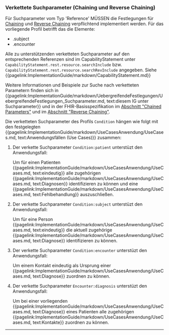 ### Verkettete Suchparameter (Chaining und Reverse Chaining)

Für Suchparameter vom Typ 'Reference' MÜSSEN die Festlegungen für [Chaining](https://hl7.org/fhir/R4/search.html#chaining) und [Reverse Chaining](https://hl7.org/fhir/R4/search.html#has) verpflichtend implementiert werden. 
Für das vorliegende Profil betrifft das die Elemente:
* .subject
* .encounter

Alle zu unterstützenden verketteten Suchparameter auf den entsprechenden Referenzen sind im CapabilityStatement unter ```CapabilityStatement.rest.resource.searchInclude``` bzw. ```CapabilityStatement.rest.resource.searchRevInclude``` angegeben. Siehe {{pagelink:ImplementationGuide/markdown/CapabilityStatement.md}}

Weitere Informationen und Beispiele zur Suche nach verketteten Parametern finden sich in {{pagelink:ImplementationGuide/markdown/UebergreifendeFestlegungen/UebergreifendeFestlegungen_Suchparameter.md, text:diesem IG unter Suchparameter}} und in der FHIR-Basisspezifikation im [Abschnitt "Chained Parameters"](https://hl7.org/fhir/R4/search.html#chaining) und im [Abschnitt "Reverse Chaining"](https://hl7.org/fhir/R4/search.html#has).

Die verketteten Suchparameter des Profils ```Condition``` hängen wie folgt mit den festgelegten {{pagelink:ImplementationGuide/markdown/UseCasesAnwendung/UseCases.md, text:Anwendungsfällen (Use Cases)}}  zusammen:

1. Der verkette Suchparameter ```Condition:patient``` unterstüzt den Anwendungsfall:

    Um für einen Patienten {{pagelink:ImplementationGuide/markdown/UseCasesAnwendung/UseCases.md, text:eindeutig}} alle zugehörigen {{pagelink:ImplementationGuide/markdown/UseCasesAnwendung/UseCases.md, text:Diagnosen}} identifizieren zu können und eine {{pagelink:ImplementationGuide/markdown/UseCasesAnwendung/UseCases.md, text:Fehlbehandlung}} auszuschließen.

1. Der verkette Suchparameter ```Condition:subject``` unterstüzt den Anwendungsfall:

    Um für eine Person {{pagelink:ImplementationGuide/markdown/UseCasesAnwendung/UseCases.md, text:eindeutig}} die aktuell zugehörige {{pagelink:ImplementationGuide/markdown/UseCasesAnwendung/UseCases.md, text:Diagnose}} identifizieren zu können.

1. Der verkette Suchparameter ```Condition:encounter``` unterstüzt den Anwendungsfall:

    Um einem Kontakt eindeutig als Ursprung einer {{pagelink:ImplementationGuide/markdown/UseCasesAnwendung/UseCases.md, text:Diagnose}} zuordnen zu können.

1. Der verkette Suchparameter ```Encounter:diagnosis``` unterstüzt den Anwendungsfall:

    Um bei einer vorliegenden {{pagelink:ImplementationGuide/markdown/UseCasesAnwendung/UseCases.md, text:Diagnose}} eines Patienten alle zugehörigen {{pagelink:ImplementationGuide/markdown/UseCasesAnwendung/UseCases.md, text:Kontakte}} zuordnen zu können.

---
